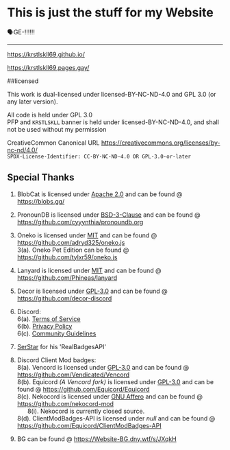 # This is just the stuff for my Website
🗣️GE-‼️‼️‼️

----

https://krstlskll69.github.io/

https://krstlskll69.pages.gay/

##licensed

This work is dual-licensed under licensed-BY-NC-ND-4.0 and GPL 3.0 (or any later version).

All code is held under GPL 3.0 </br>
PFP and `KRSTLSKLL` banner is held under licensed-BY-NC-ND-4.0, and shall not be used without my permission


CreativeCommon Canonical URL https://creativecommons.org/licenses/by-nc-nd/4.0/ </br>
`SPDX-License-Identifier: CC-BY-NC-ND-4.0 OR GPL-3.0-or-later`

## Special Thanks

1. BlobCat is licensed under [Apache 2.0](https://www.apache.org/licenses/LICENSE-2.0.html) and can be found @ https://blobs.gg/

2. PronounDB is licensed under [BSD-3-Clause](https://raw.githubusercontent.com/cyyynthia/pronoundb.org/refs/heads/mistress/LICENSE) and can be found @ https://github.com/cyyynthia/pronoundb.org

3. Oneko is licensed under [MIT](https://raw.githubusercontent.com/adryd325/oneko.js/refs/heads/main/LICENSE) and can be found @ https://github.com/adryd325/oneko.js </br>
    3(a). Oneko Pet Edition can be found @ https://github.com/tylxr59/oneko.js

4. Lanyard is licensed under [MIT](https://raw.githubusercontent.com/Phineas/lanyard/refs/heads/main/LICENSE) and can be found @ https://github.com/Phineas/lanyard

5. Decor is licensed under [GPL-3.0](https://www.gnu.org/licenses/gpl-3.0.en.html) and can be found @ https://github.com/decor-discord

6. Discord: </br>
    6(a). [Terms of Service](https://discord.com/terms/) </br>
    6(b). [Privacy Policy](https://discord.com/privacy) </br>
    6(c). [Community Guidelines](https://discord.com/guidelines) </br>

7. [SerStar](https://github.com/SerStars) for his 'RealBadgesAPI'</br>

8. Discord Client Mod badges: </br>
    8(a). Vencord is licensed under [GPL-3.0](https://www.gnu.org/licenses/gpl-3.0.en.html) and can be found @ https://github.com/Vendicated/Vencord </br>
    8(b). Equicord *(A Vencord fork)* is licensed under [GPL-3.0](https://www.gnu.org/licenses/gpl-3.0.en.html) and can be found @ https://github.com/Equicord/Equicord </br>
    8(c). Nekocord is licensed under [GNU Affero](https://www.gnu.org/licenses/agpl-3.0.en.html) and can be found @ https://github.com/nekocord-mod </br>
        &nbsp; &nbsp; &nbsp; 8(i). Nekocord is currently closed source. </br> 
    8(d). ClientModBadges-API is licensed under *null* and can be found @ https://github.com/Equicord/ClientModBadges-API </br>

8. BG can be found @ https://Website-BG.dny.wtf/s/JXqkH